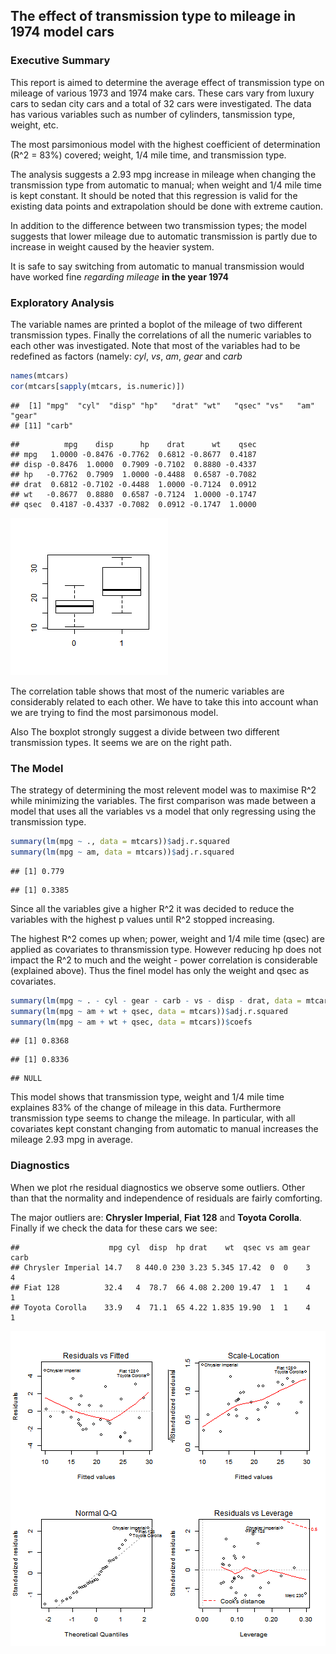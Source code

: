 ## The effect of transmission type to mileage in 1974 model cars
### Executive Summary
This report is aimed to determine the average effect of transmission type on mileage of various 1973 and 1974 make cars. These cars vary from luxury cars to sedan city cars and a total of 32 cars were investigated. The data has various variables such as number of cylinders, tansmission type, weight, etc.

The most parsimonious model with the highest coefficient of determination (R^2 = 83%) covered; weight, 1/4 mile time, and transmission type.

The analysis suggests a 2.93 mpg increase in mileage when changing the transmission type from automatic to manual; when weight and 1/4 mile time is kept constant. It should be noted that this regression is valid for the existing data points and extrapolation should be done with extreme caution.

In addition to the difference between two transmission types; the model suggests that lower mileage due to automatic transmission is partly due to increase in weight caused by the heavier system.

It is safe to say switching from automatic to manual transmission would have worked fine *regarding mileage* **in the year 1974**
### Exploratory Analysis
The variable names are printed a boplot of the mileage of two different transmission types. Finally the correlations of all the numeric variables to each other was investigated.
Note that most of the variables had to be redefined as factors (namely: *cyl*, *vs*, *am*, *gear* and *carb*

```r
names(mtcars)
cor(mtcars[sapply(mtcars, is.numeric)])
```

```
##  [1] "mpg"  "cyl"  "disp" "hp"   "drat" "wt"   "qsec" "vs"   "am"   "gear"
## [11] "carb"
```

```
##          mpg    disp      hp    drat      wt    qsec
## mpg   1.0000 -0.8476 -0.7762  0.6812 -0.8677  0.4187
## disp -0.8476  1.0000  0.7909 -0.7102  0.8880 -0.4337
## hp   -0.7762  0.7909  1.0000 -0.4488  0.6587 -0.7082
## drat  0.6812 -0.7102 -0.4488  1.0000 -0.7124  0.0912
## wt   -0.8677  0.8880  0.6587 -0.7124  1.0000 -0.1747
## qsec  0.4187 -0.4337 -0.7082  0.0912 -0.1747  1.0000
```
![plot of chunk unnamed-chunk-2](figure/unnamed-chunk-2.png) 

The correlation table shows that most of the numeric variables are considerably related to each other. We have to take this into account whan we are trying to find the most parsimonous model.

Also The boxplot strongly suggest a divide between two different transmission types. It seems we are on the right path.
### The Model

The strategy of determining the most relevent model was to maximise R^2 while minimizing the variables. The first comparison was made between a model that uses all the variables vs a model that only regressing using the transmission type.

```r
summary(lm(mpg ~ ., data = mtcars))$adj.r.squared
summary(lm(mpg ~ am, data = mtcars))$adj.r.squared
```

```
## [1] 0.779
```

```
## [1] 0.3385
```
Since all the variables give a higher R^2 it was decided to reduce the variables with the highest p values until R^2 stopped increasing.

The highest R^2 comes up when; power, weight and 1/4 mile time (qsec) are applied as covariates to thransmission type. However reducing hp does not impact the R^2 to much and the weight - power correlation is considerable (explained above). Thus the finel model has only the weight and qsec as covariates.

```r
summary(lm(mpg ~ . - cyl - gear - carb - vs - disp - drat, data = mtcars))$adj.r.squared
summary(lm(mpg ~ am + wt + qsec, data = mtcars))$adj.r.squared
summary(lm(mpg ~ am + wt + qsec, data = mtcars))$coefs
```

```
## [1] 0.8368
```

```
## [1] 0.8336
```

```
## NULL
```

This model shows that transmission type, weight and 1/4 mile time explaines 83% of the change of mileage in this data. Furthermore transmission type seems to change the mileage. In particular, with all covariates kept constant changing from automatic to manual increases the mileage 2.93 mpg in average.

### Diagnostics
When we plot rhe residual diagnostics we observe some outliers. Other than that the normality and independence of residuals are fairly comforting.

The major outliers are: **Chrysler Imperial**, **Fiat 128** and **Toyota Corolla**. Finally if we check the data for these cars we see:

```
##                    mpg cyl  disp  hp drat    wt  qsec vs am gear carb
## Chrysler Imperial 14.7   8 440.0 230 3.23 5.345 17.42  0  0    3    4
## Fiat 128          32.4   4  78.7  66 4.08 2.200 19.47  1  1    4    1
## Toyota Corolla    33.9   4  71.1  65 4.22 1.835 19.90  1  1    4    1
```
![plot of chunk unnamed-chunk-6](figure/unnamed-chunk-6.png) 



